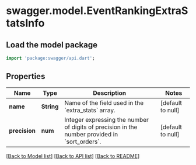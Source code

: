 # swagger.model.EventRankingExtraStatsInfo

## Load the model package
```dart
import 'package:swagger/api.dart';
```

## Properties
Name | Type | Description | Notes
------------ | ------------- | ------------- | -------------
**name** | **String** | Name of the field used in the &#x60;extra_stats&#x60; array. | [default to null]
**precision** | **num** | Integer expressing the number of digits of precision in the number provided in &#x60;sort_orders&#x60;. | [default to null]

[[Back to Model list]](../README.md#documentation-for-models) [[Back to API list]](../README.md#documentation-for-api-endpoints) [[Back to README]](../README.md)


